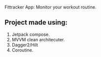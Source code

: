 Fittracker App: Monitor your workout routine.

## Project made using: 

1. Jetpack compose.
2. MVVM clean architecuter.
3. Dagger2/Hilt
4. Coroutine.
